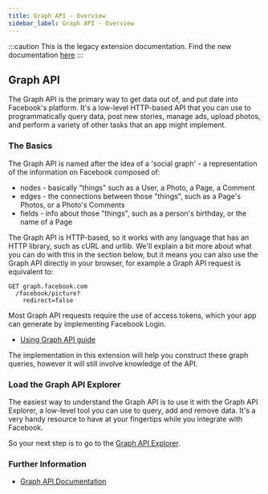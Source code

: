 ```yaml
---
title: Graph API - Overview
sidebar_label: Graph API - Overview
---
```


:::caution
This is the legacy extension documentation. Find the new documentation [here](../facebookapi/)
:::

## Graph API

The Graph API is the primary way to get data out of, and put date into Facebook's platform. 
It's a low-level HTTP-based API that you can use to programmatically query data, post new 
stories, manage ads, upload photos, and perform a variety of other tasks that an app might 
implement.


### The Basics

The Graph API is named after the idea of a 'social graph' - a representation of the information on Facebook composed of:

- nodes - basically "things" such as a User, a Photo, a Page, a Comment
- edges - the connections between those "things", such as a Page's Photos, or a Photo's Comments
- fields - info about those "things", such as a person's birthday, or the name of a Page

The Graph API is HTTP-based, so it works with any language that has an HTTP library, 
such as cURL and urllib. We'll explain a bit more about what you can do with this in 
the section below, but it means you can also use the Graph API directly in your browser, 
for example a Graph API request is equivalent to:

```
GET graph.facebook.com
  /facebook/picture?
    redirect=false
```

Most Graph API requests require the use of access tokens, which your app can generate by implementing Facebook Login.

- [Using Graph API guide](https://developers.facebook.com/docs/graph-api/using-graph-api/)


The implementation in this extension will help you construct these graph queries, however
it will still involve knowledge of the API.


### Load the Graph API Explorer

The easiest way to understand the Graph API is to use it with the Graph API Explorer, 
a low-level tool you can use to query, add and remove data. It's a very handy resource 
to have at your fingertips while you integrate with Facebook. 

So your next step is to go to the [Graph API Explorer](https://developers.facebook.com/tools/explorer).


### Further Information

- [Graph API Documentation](https://developers.facebook.com/docs/graph-api)
